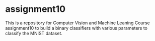 # assignment10
This is a repository for Computer Vision and Machine Leaning Course assignment10 to build a binary classifiers with various parameters to classify the MNIST dataset.
